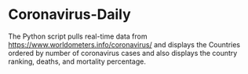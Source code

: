 # Coronavirus-Daily
The Python script pulls real-time data from https://www.worldometers.info/coronavirus/ and displays the Countries ordered by number of coronavirus cases and also displays the country ranking, deaths, and mortality percentage.
